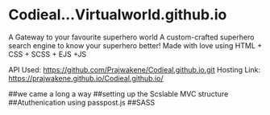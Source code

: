 # Codieal...Virtualworld.github.io
A Gateway to your favourite superhero world A custom-crafted superhero search engine to know your superhero better!
Made with love using HTML + CSS + SCSS + EJS +JS

API Used: https://github.com/Prajwakene/Codieal.github.io.git
Hosting Link: https://prajwakene.github.io/Codieal.github.io/


##we came a long a way 
##setting up the Scslable MVC structure
##Atuthenication using passpost.js
##SASS
